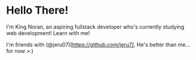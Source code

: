 # Hello There!

I'm King Noran, an aspiring fullstack developer who's currently studying web development! Learn with me!

I'm friends with (@jeru07)[https://github.com/jeru7]. He's better than me... for now >:)

